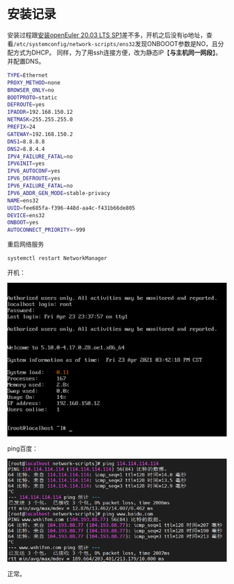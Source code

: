 # 安装记录
安装过程跟[安装openEuler 20.03 LTS SP1](../openEuler_notes.md)差不多，开机之后没有ip地址，查看<code>/etc/systemconfig/network-scripts/ens32</code>发现ONBOOOT参数是NO，且分配方式为DHCP。
同样，为了用ssh连接方便，改为静态IP【**与主机同一网段**】。并配置DNS。
```sh
TYPE=Ethernet
PROXY_METHOD=none
BROWSER_ONLY=no
BOOTPROTO=static
DEFROUTE=yes
IPADDR=192.168.150.12
NETMASK=255.255.255.0
PREFIX=24
GATEWAY=192.168.150.2
DNS1=8.8.8.8
DNS2=8.8.4.4
IPV4_FAILURE_FATAL=no
IPV6INIT=yes
IPV6_AUTOCONF=yes
IPV6_DEFROUTE=yes
IPV6_FAILURE_FATAL=no
IPV6_ADDR_GEN_MODE=stable-privacy
NAME=ens32
UUID=fee685fa-f396-448d-aa4c-f431b66de805
DEVICE=ens32
ONBOOT=yes
AUTOCONNECT_PRIORITY=-999

```

重启网络服务
```sh
systemctl restart NetworkManager
```
开机：

![](.img/boot.png)

ping百度：

![](.img/ping.png)

正常。